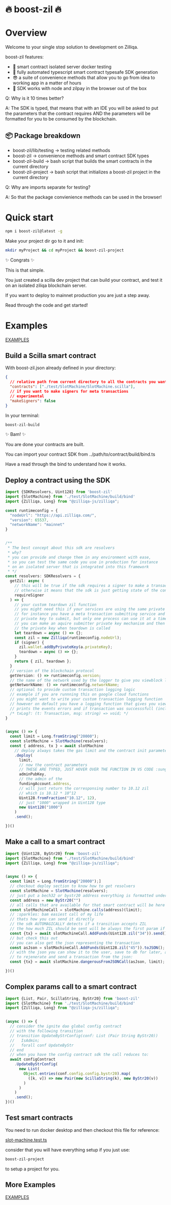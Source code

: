 # :fire: boost-zil :fire:

# Overview

Welcome to your single stop solution to development on Zilliqa.

boost-zil features:

- :hammer: smart contract isolated server docker testing
- :robot: fully automated typescript smart contract typesafe SDK generation
- :sunglasses: a suite of convenience methods that allow you to go from idea to working app in a matter of hours
- :rocket: SDK works with node and zilpay in the browser out of the box

Q: Why is it 10 times better?

A: The SDK is typed, that means that with an IDE you will be asked to put the parameters that the contract requires AND the parameters will be formatted for you to be consumed by the blockchain.

## :package: Package breakdown

- boost-zil/lib/testing -> testing related methods
- boost-zil -> convenience methods and smart contract SDK types
- boost-zil-build -> bash script that builds the smart contracts in the current directory
- boost-zil-project -> bash script that initializes a boost-zil project in the current directory

Q: Why are imports separate for testing?

A: So that the package convienience methods can be used in the browser!

# Quick start

```bash
npm i boost-zil@latest -g
```

Make your project dir go to it and init:

```bash
mkdir myProject && cd myProject && boost-zil-project
```

✨ Congrats ✨

This is that simple.

You just created a scilla dev project that can build your contract, and test it on an isolated ziliqa blockchain server.

If you want to deploy to mainnet production you are just a step away.

Read through the code and get started!

# Examples

[EXAMPLES](./examples/)

## Build a Scilla smart contract

With boost-zil.json already defined in your directory:

```json
{
  // relative path from current directory to all the contracts you want to build
  "contracts": ["./test/SlotMachine/SlotMachine.scilla"],
  // if you want to make signers for meta transactions
  // experimental
  "makeSigners": false
}
```

In your terminal:

```bash
boost-zil-build
```

✨ Bam! ✨

You are done your contracts are built.

You can import your contract SDK from ../path/to/contract/build/bind.ts

Have a read through the bind to understand how it works.

## Deploy a contract using the SDK

```typescript
import {SDKResolvers, Uint128} from 'boost-zil'
import {SlotMachine} from './test/SlotMachine/build/bind'
import {Zilliqa, Long} from "@zilliqa-js/zilliqa";

const runtimeconfig = {
  "nodeUrl": "https://api.zilliqa.com/",
  "version": 65537,
  "networkName": "mainnet"
}


/**
 * The best concept about this sdk are resolvers
 * why?
 * you can provide and change them in any environment with ease,
 * so you can test the same code you use in production for instance
 * on an isolated server that is integrated into this framework
 * */
const resolvers: SDKResolvers = {
  getZil: async (
    // this will be true if the sdk requires a signer to make a transaction
    // otherwise it means that the sdk is just getting state of the contract for instance
    requireSigner
  ) => {
    // your custom teardown zil function
    // you might need this if your services are using the same private key in multiple places
    // for instance you have a meta transaction submitting service and you neeed an arbitrary
    // private key to submit, but only one process can use it at a time
    // you can make an aquire submitter private key mechanism and then release ownership over
    // the private key when teardown is called
    let teardown = async () => {};
    const zil = new Zilliqa(runtimeconfig.nodeUrl);
    if (signer) {
      zil.wallet.addByPrivateKey(a.privateKey);
      teardown = async () => {};
    }
    return { zil, teardown };
  }
  // version of the blockchain protocol
  getVersion: () => runtimeconfig.version;
  // the name of the network used by the logger to give you viewblock links
  getNetworkName: () => runtimeconfig.networkName;
  // optional to provide custom transaction logging logic
  // example if you are runnning this on google cloud functions
  // you might want to write your custom transaction logging function
  // however on default you have a logging function that gives you viewblock links
  // prints the events errors and if transaction was successsfull (included in the blockchain)
  /* txLog?: (t: Transaction, msg: string) => void; */
}


(async () => {
  const limit = Long.fromString("20000");
  const slotMachine = SlotMachine(resolvers);
  const { address, tx } = await slotMachine
    // deploy always takes the gas limit and the contract init parameters after it
    .deploy(
      limit,
      // now the contract parameters
      // THESE ARE TYPED, JUST HOVER OVER THE FUNCTION IN VS CODE :sunglasses:
      adminPubKey,
      // the admin of the
      fundingAccount.address,
      // will just return the corresponsing number to 10.12 zil
      // which is 10.12 * 10^12
      Uint128.fromFraction("10.12", 12),
      // just "1000" wrapped in Uint128 type
      new Uint128("1000")
    )
    .send();

})()

```

## Make a call to a smart contract

```typescript
import {Uint128, ByStr20} from 'boost-zil'
import {SlotMachine} from './test/SlotMachine/build/bind'
import {Zilliqa, Long} from "@zilliqa-js/zilliqa";


(async () => {
  const limit = Long.fromString("20000");]
  // checkout deploy section to know how to get resolvers
  const slotMachine = SlotMachine(resolvers);
  // just put a bech32 or bystr20 address everything is formatted under the hood :)
  const address = new ByStr20("")
  // all calls that are available for that smart contract will be here
  const slotMachineCall = slotMachine.calls(address)(limit);
  // :sparkles: bam easiest call of my life
  // thats how you can send it directly
  // the sdk AUTOMAGICALLY detects if a transition accepts ZIL
  // the how much ZIL should be sent will be always the first param if the contract accepts
  const {tx} = await slotMachineCall.AddFunds(Uint128.zil("34")).send();
  // but check this out
  // you can also get the json representing the transaction
  const asJson = slotMachineCall.AddFunds(Uint128.zil("45")).toJSON();
  // with the json you can show it to the user, save to db for later, anything!
  // to rejenerate and send a transaction from the json:
  const {tx} = await slotMachine.dangerousFromJSONCall(asJson, limit); 

})()

```

## Complex params call to a smart contract

```typescript
import {List, Pair, ScillaString, ByStr20} from 'boost-zil'
import {SlotMachine} from './test/SlotMachine/build/bind'
import {Zilliqa, Long} from "@zilliqa-js/zilliqa";


(async () => {
  // consider the ignite dao global config contract
  // with the following transition
  // transition UpdateByStrConfig(conf: List (Pair String ByStr20))
  //   IsAdmin;
  //   forall conf UpdateByStr
  // end
  // when you have the config contract sdk the call reduces to:
  await configContract
    .UpdateByStrConfig(
      new List(
        Object.entries(conf.config.config.bystr20).map(
          ([k, v]) => new Pair(new ScillaString(k), new ByStr20(v))
        )
      )
    )
    .send();
})()

```

## Test smart contracts

You need to run docker desktop and then checkout this file for reference:

[slot-machine.test.ts](./test/slot-machine.test.ts)

consider that you will have everything setup if you just use:

```bash
boost-zil-project
```

to setup a project for you.

## More Examples

[EXAMPLES](./examples/)